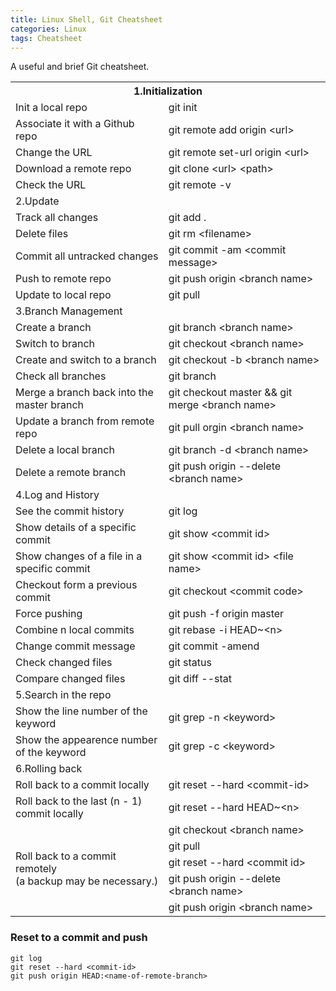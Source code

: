 ```yaml
---
title: Linux Shell, Git Cheatsheet
categories: Linux
tags: Cheatsheet
---
```


A useful and brief Git cheatsheet.


<table style="table-layout:fixed;">
  <tr>
    <th colspan="2">1.Initialization</th>
  </tr>
  <tr>
    <td>Init a local repo</td>
    <td>git init</td>
  </tr>
  <tr>
    <td>Associate it with a Github repo</td>
    <td>git remote add origin &lt;url&gt;</td>
  </tr>
  <tr>
    <td>Change the URL</td>
    <td>git remote set-url origin &lt;url&gt;</td>
  </tr>
  <tr>
    <td>Download a remote repo</td>
    <td>git clone &lt;url&gt; &lt;path&gt;</td>
  </tr>
  <tr>
    <td>Check the URL</td>
    <td>git remote -v</td>
  </tr>
  <tr>
    <td colspan="2">2.Update</td>
  </tr>
  <tr>
    <td>Track all changes</td>
    <td>git add .</td>
  </tr>
  <tr>
    <td>Delete files</td>
    <td>git rm &lt;filename&gt;</td>
  </tr>
  <tr>
    <td>Commit all untracked changes</td>
    <td>git commit -am &lt;commit message&gt;</td>
  </tr>
  <tr>
    <td>Push to remote repo</td>
    <td>git push origin &lt;branch name&gt;</td>
  </tr>
  <tr>
    <td>Update to local repo</td>
    <td>git pull</td>
  </tr>
  <tr>
    <td colspan="2">3.Branch Management</td>
  </tr>
  <tr>
    <td>Create a branch</td>
    <td>git branch &lt;branch name&gt;</td>
  </tr>
  <tr>
    <td>Switch to branch</td>
    <td>git checkout &lt;branch name&gt;</td>
  </tr>
  <tr>
    <td>Create and switch to a branch</td>
    <td>git checkout -b &lt;branch name&gt;</td>
  </tr>
  <tr>
    <td>Check all branches</td>
    <td>git branch</td>
  </tr>
  <tr>
    <td>Merge a branch back into the master branch</td>
    <td>git checkout master &amp;&amp; git merge &lt;branch name&gt;</td>
  </tr>
  <tr>
    <td>Update a branch from remote repo</td>
    <td>git pull orgin &lt;branch name&gt;</td>
  </tr>
  <tr>
    <td>Delete a local branch</td>
    <td>git branch -d &lt;branch name&gt;</td>
  </tr>
  <tr>
    <td>Delete a remote branch</td>
    <td>git push origin --delete &lt;branch name&gt;</td>
  </tr>
  <tr>
    <td colspan="2">4.Log and History</td>
  </tr>
  <tr>
    <td>See the commit history</td>
    <td>git log</td>
  </tr>
  <tr>
    <td>Show details of a specific commit</td>
    <td>git show &lt;commit id&gt;</td>
  </tr>
  <tr>
    <td>Show changes of a file in a specific commit</td>
    <td>git show &lt;commit id&gt; &lt;file name&gt;</td>
  </tr>
  <tr>
    <td>Checkout form a previous commit</td>
    <td>git checkout &lt;commit code&gt;</td>
  </tr>
  <tr>
    <td>Force pushing</td>
    <td>git push -f origin master</td>
  </tr>
  <tr>
    <td>Combine n local commits</td>
    <td>git rebase -i HEAD~&lt;n&gt;</td>
  </tr>
  <tr>
    <td>Change commit message</td>
    <td>git commit -amend</td>
  </tr>
  <tr>
    <td>Check changed files</td>
    <td>git status</td>
  </tr>
  <tr>
    <td>Compare changed files</td>
    <td>git diff --stat</td>
  </tr>
  <tr>
    <td colspan="2">5.Search in the repo</td>
  </tr>
  <tr>
    <td>Show the line number of the keyword</td>
    <td>git grep -n &lt;keyword&gt;</td>
  </tr>
  <tr>
    <td>Show the appearence number of the keyword</td>
    <td>git grep -c &lt;keyword&gt;</td>
  </tr>
  <tr>
    <td colspan="2">6.Rolling back</td>
  </tr>
  <tr>
    <td>Roll back to a commit locally</td>
    <td>git reset --hard &lt;commit-id&gt;</td>
  </tr>
  <tr>
    <td>Roll back to the last (n - 1) commit locally</td>
    <td>git reset --hard HEAD~&lt;n&gt;</td>
  </tr>
  <tr>
    <td rowspan="5">Roll back to a commit remotely <br>(a backup may be necessary.)</td>
    <td>git checkout &lt;branch name&gt;</td>
  </tr>
  <tr>
    <td>git pull</td>
  </tr>
  <tr>
    <td>git reset --hard &lt;commit id&gt;</td>
  </tr>
  <tr>
    <td>git push origin --delete &lt;branch name&gt;</td>
  </tr>
  <tr>
    <td>git push origin &lt;branch name&gt;</td>
  </tr>
</table>

### Reset to a commit and push

```shell
git log
git reset --hard <commit-id>
git push origin HEAD:<name-of-remote-branch>
```